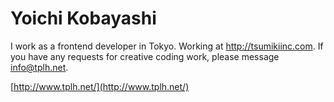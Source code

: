 # Yoichi Kobayashi

I work as a frontend developer in Tokyo. Working at http://tsumikiinc.com. If you have any requests for creative coding work, please message info@tplh.net.

[http://www.tplh.net/](http://www.tplh.net/)
